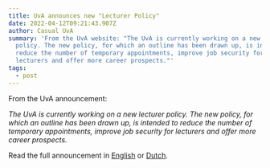 ```yaml
---
title: UvA announces new "Lecturer Policy"
date: 2022-04-12T09:21:43.907Z
author: Casual UvA
summary: 'From the UvA website: "The UvA is currently working on a new lecturer
  policy. The new policy, for which an outline has been drawn up, is intended to
  reduce the number of temporary appointments, improve job security for
  lecturers and offer more career prospects."'
tags:
  - post
---
```

From the UvA announcement:

*The UvA is currently working on a new lecturer policy. The new policy, for which an outline has been drawn up, is intended to reduce the number of temporary appointments, improve job security for lecturers and offer more career prospects.*

Read the full announcement in [English](https://www.uva.nl/en/content/news/news/2022/04/new-uva-lecturer-policy.html?s=08&cb) or [Dutch](https://www.uva.nl/content/nieuws/nieuwsberichten/2022/04/nieuw-docentenbeleid-uva.html).